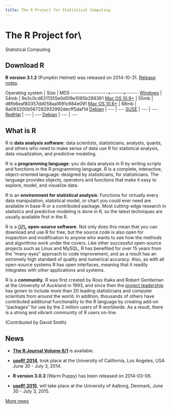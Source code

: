 ```yaml
---
title: The R Project for Statistical Computing
---
```


# The R Project for\
Statistical Computing

## Download R 

**R version 3.1.2** (Pumpkin Helmet) was released on 2014-10-31. [Release notes](http://cran.rstudio.com/src/base/NEWS.html).

Operating system  | Size | MD5
------------------+------+------
[Windows](http://cran.rstudio.com/bin/windows/base/R-3.1.2-win.exe)  | 54mb  | 9e3c0cd6311355e0d5f8e1085b288361
[Mac OS 10.9+](http://cran.rstudio.com/bin/macosx/R-3.1.2-mavericks.pkg) | 55mb | d8fb6eaf80357dd058aa1691c684e091
[Mac OS 10.6+](http://cran.rstudio.com/bin/macosx/R-3.1.2-snowleopard.pkg) | 68mb | 8a093200b567282932992decff5daf1d
[Debian](http://cran.rstudio.com/bin/linux/ubuntu/README.html) | --- | ---
[SUSE](http://cran.rstudio.com/bin/linux/suse/README.html) | --- | ---
[RedHat](http://cran.rstudio.com/bin/linux/redhat/README) | --- | ---
[Debian](http://cran.rstudio.com/bin/linux/debian/README.html) | --- | ---

## What is R

R is **data analysis software**: data scientists, statisticians, analysts, quants, and others who need to make sense of data use R for statistical analysis, data visualization, and predictive modeling.

R is a **programming language**: you do data analysis in R by writing scripts and functions in the R programming language. R is a complete, interactive, object-oriented language: designed by statisticians, for statisticians. The language provides objects, operators and functions that make it easy to explore, model, and visualize data.

R is an **environment for statistical analysis**: Functions for virtually every data manipulation, statistical model, or chart you could ever need are available in base-R or a contributed package. Most cutting-edge research in statistics and predictive modeling is done in R, so the latest techniques are usually available first in the R.

R is a [GPL](COPYING) **open-source software**. Not only does this mean that you can download and use R for free, but the source code is also open for inspection and modification to anyone who wants to see how the methods and algorithms work under the covers. Like other successful open-source projects such as Linux and MySQL, R has benefited for over 15 years from the “many-eyes” approach to code improvement, and as a result has an extremely high standard of quality and numerical accuracy. Also, as with all open-source systems R has open interfaces, meaning that it readily integrates with other applications and systems. 

R is a **community**. R was first created by Ross Ihaka and Robert Gentleman at the University of Auckland in 1993, and since then the [project leadership](contributors.html) has grown to include more than 20 leading statisticians and computer scientists from around the world. In addition, thousands of others have contributed additional functionality to the R language by creating add-on “packages” for use by the 2 million users of R worldwide. As a result, there is a strong and vibrant community of R users on-line.

(Contributed by David Smith)

## News

-   [**The R Journal Volume 6/1**](http://journal.r-project.org) is available.

-   [**useR! 2014**](http://www.r-project.org/useR-2014), took place at
    the University of California, Los Angeles, USA June 30 - July 3,
    2014.

-   **R version 3.0.3** (Warm Puppy) has been released on 2014-03-06.

-   [**useR! 2015**](http://www.r-project.org/useR-2015), will take
    place at the University of Aalborg, Denmark, June 30 - July 3, 2015.

[More news](/news.html)
